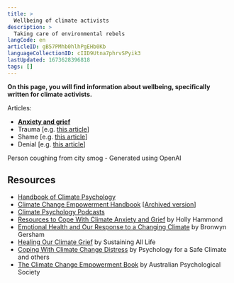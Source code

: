 ```yaml
---
title: >
  Wellbeing of climate activists
description: >
  Taking care of environmental rebels
langCode: en
articleID: gB57PMhb0hlhPgEHb0Kb
languageCollectionID: cIID9Utna7phrvSPyik3
lastUpdated: 1673628396818
tags: []
---
```


**On this page, you will find information about wellbeing, specifically written for climate activists.**

Articles:

-   [**Anxiety and grief**](anxiety-grief)
-   Trauma \[e.g. [this article](https://www.climatepsychologyalliance.org/handbook/541-trauma)\]
-   Shame \[e.g. [this article](https://www.climatepsychologyalliance.org/handbook/415-shame)\]
-   Denial \[e.g. [this article](https://www.climatepsychologyalliance.org/handbook/362-climate-change-denial)\]

<div><figcaption>Person coughing from city smog - Generated using OpenAI</figcaption></div>

## **Resources**

-   [Handbook of Climate Psychology](https://www.climatepsychologyalliance.org/handbook)
-   [Climate Change Empowerment Handbook](https://www.psychology.org.au/getmedia/88ee1716-2604-44ce-b87a-ca0408dfaa12/Climate-change-empowerment-handbook.pdf) \[[Archived version](https://web.archive.org/web/*/https://www.psychology.org.au/getmedia/88ee1716-2604-44ce-b87a-ca0408dfaa12/Climate-change-empowerment-handbook.pdf)\]
-   [Climate Psychology Podcasts](https://commonslibrary.org/catastrophe-or-transformation-climate-psychology-podcasts/)
-   [Resources to Cope With Climate Anxiety and Grief](https://commonslibrary.org/resources-to-cope-with-climate-anxiety-and-grief/) by Holly Hammond
-   [Emotional Health and Our Response to a Changing Climate](https://commonslibrary.org/emotional-health-and-our-response-to-a-changing-climate/) by Bronwyn Gersham
-   [Healing Our Climate Grief](https://commonslibrary.org/healing-our-climate-grief/) by Sustaining All Life
-   [Coping With Climate Change Distress](https://commonslibrary.org/coping-with-climate-change-distress/) by Psychology for a Safe Climate and others
-   [The Climate Change Empowerment Book](https://commonslibrary.org/the-climate-change-empowerment-handbook/) by Australian Psychological Society